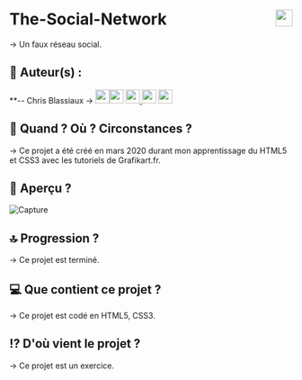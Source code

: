 # The-Social-Network <img src="https://raw.githubusercontent.com/matiassingers/awesome-readme/master/icon.png" width="30px" style="float: right">


→ Un faux réseau social.

## 👤  Auteur(s) : 

**-- Chris Blassiaux → 
[<img src="http://pngimg.com/uploads/github/github_PNG40.png" width="25" >](https://github.com/ChrisBlassiaux )[<img src="https://user-images.githubusercontent.com/59894954/79057092-9281bc00-7c5d-11ea-9392-783b52f9dae4.png" width="25" >](https://chrisb.fr/)  [<img src="https://www.crossfitchelles.com/wp-content/uploads/2019/03/linkedin-icon-logo-png-transparent.png" width="25" >  ](https://www.linkedin.com/in/christopher-blassiaux-802891198/)  [<img src="https://upload.wikimedia.org/wikipedia/commons/4/45/New_Logo_Gmail.svg" width="25" >](chrisblassiaux@gmail.com)   [<img src="https://www.toomed.com/blog/wp-content/uploads/2018/09/new-instagram-logo-png-transparent.png" width="25" > ](https://www.instagram.com/chris.blassiaux/) 

## :calendar:  Quand ? Où ? Circonstances ?

→ Ce projet a été créé en mars 2020 durant mon apprentissage du HTML5 et CSS3 avec les tutoriels de Grafikart.fr.

## :eyes:  Aperçu ?
![Capture](https://user-images.githubusercontent.com/59894954/78407784-de9d8280-7605-11ea-88b2-0fe89e05b527.PNG)

## :top:  Progression ?

→ Ce projet est terminé. 

## :computer:  Que contient ce projet ?

→ Ce projet est codé en HTML5, CSS3.

## :interrobang:  D'où vient le projet ?

→ Ce projet est un exercice.
